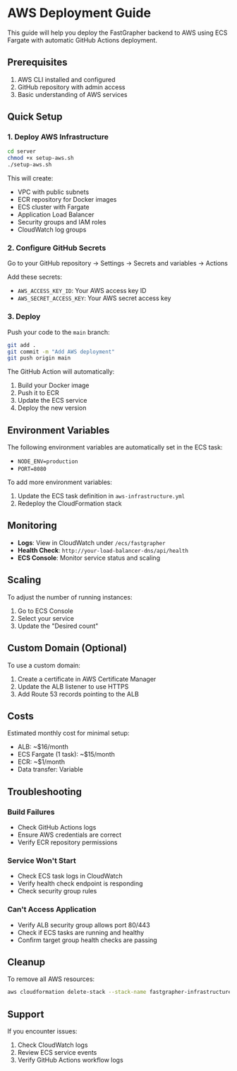
# AWS Deployment Guide

This guide will help you deploy the FastGrapher backend to AWS using ECS Fargate with automatic GitHub Actions deployment.

## Prerequisites

1. AWS CLI installed and configured
2. GitHub repository with admin access
3. Basic understanding of AWS services

## Quick Setup

### 1. Deploy AWS Infrastructure

```bash
cd server
chmod +x setup-aws.sh
./setup-aws.sh
```

This will create:
- VPC with public subnets
- ECR repository for Docker images
- ECS cluster with Fargate
- Application Load Balancer
- Security groups and IAM roles
- CloudWatch log groups

### 2. Configure GitHub Secrets

Go to your GitHub repository → Settings → Secrets and variables → Actions

Add these secrets:
- `AWS_ACCESS_KEY_ID`: Your AWS access key ID
- `AWS_SECRET_ACCESS_KEY`: Your AWS secret access key

### 3. Deploy

Push your code to the `main` branch:

```bash
git add .
git commit -m "Add AWS deployment"
git push origin main
```

The GitHub Action will automatically:
1. Build your Docker image
2. Push it to ECR
3. Update the ECS service
4. Deploy the new version

## Environment Variables

The following environment variables are automatically set in the ECS task:
- `NODE_ENV=production`
- `PORT=8080`

To add more environment variables:
1. Update the ECS task definition in `aws-infrastructure.yml`
2. Redeploy the CloudFormation stack

## Monitoring

- **Logs**: View in CloudWatch under `/ecs/fastgrapher`
- **Health Check**: `http://your-load-balancer-dns/api/health`
- **ECS Console**: Monitor service status and scaling

## Scaling

To adjust the number of running instances:
1. Go to ECS Console
2. Select your service
3. Update the "Desired count"

## Custom Domain (Optional)

To use a custom domain:
1. Create a certificate in AWS Certificate Manager
2. Update the ALB listener to use HTTPS
3. Add Route 53 records pointing to the ALB

## Costs

Estimated monthly cost for minimal setup:
- ALB: ~$16/month
- ECS Fargate (1 task): ~$15/month
- ECR: ~$1/month
- Data transfer: Variable

## Troubleshooting

### Build Failures
- Check GitHub Actions logs
- Ensure AWS credentials are correct
- Verify ECR repository permissions

### Service Won't Start
- Check ECS task logs in CloudWatch
- Verify health check endpoint is responding
- Check security group rules

### Can't Access Application
- Verify ALB security group allows port 80/443
- Check if ECS tasks are running and healthy
- Confirm target group health checks are passing

## Cleanup

To remove all AWS resources:

```bash
aws cloudformation delete-stack --stack-name fastgrapher-infrastructure --region us-east-1
```

## Support

If you encounter issues:
1. Check CloudWatch logs
2. Review ECS service events
3. Verify GitHub Actions workflow logs
